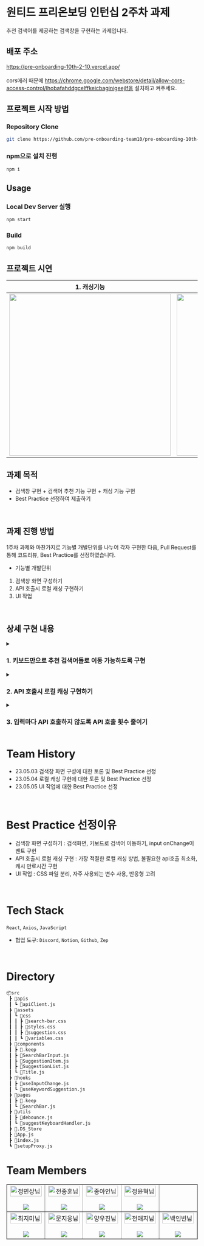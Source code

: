 # 원티드 프리온보딩 인턴십 2주차 과제
추천 검색어를 제공하는 검색창을 구현하는 과제입니다.

## 배포 주소
https://pre-onboarding-10th-2-10.vercel.app/
<br>
<br>
cors에러 때문에 https://chrome.google.com/webstore/detail/allow-cors-access-control/lhobafahddgcelffkeicbaginigeejlf을 설치하고 켜주세요.

## 프로젝트 시작 방법
### Repository Clone
```bash
git clone https://github.com/pre-onboarding-team10/pre-onboarding-10th-2-10.git
```

### npm으로 설치 진행
```bash
npm i
```

## Usage
### Local Dev Server 실행
```bash
npm start
```

### Build
```bash
npm build
```

## 프로젝트 시연
<div>

|                                                          1. 캐싱기능                                                          |                                                           2. 검색기능                                                           |                                                                                                              
| :---------------------------------------------------------------------------------------------------------------------------: | :---------------------------------------------------------------------------------------------------------------------------:
| <img src="https://user-images.githubusercontent.com/81045794/236623779-46390519-7e7a-4227-9d37-626bddc2c719.gif" width=425 /> | <img src="https://user-images.githubusercontent.com/81045794/236623984-ee42424a-c81f-4598-bad7-7652f9b1409c.gif" width=425 /> 

</div>


## 과제 목적

- 검색창 구현 + 검색어 추천 기능 구현 + 캐싱 기능 구현
- Best Practice 선정하여 제출하기

<br/>

## 과제 진행 방법

1주차 과제와 마찬가지로 기능별 개발단위를 나누어 각자 구현한 다음, Pull Request를 통해 코드리뷰, Best Practice를 선정하였습니다.

- 기능별 개발단위
1. 검색창 화면 구성하기
2. API 호출시 로컬 캐싱 구현하기
3. UI 작업

<br/>

## 상세 구현 내용

<details>
<summary> <h3>1. 키보드만으로 추천 검색어들로 이동 가능하도록 구현</h3> </summary>
<div>

```javascript
const SuggestionList = ({ suggestions, focusedIndex, setFocusedIndex }) => {
  const suggestionListRef = useRef(null);
  const MAX_SUGGESTIONS = 7;
  const startIndex = Math.max(0, focusedIndex - MAX_SUGGESTIONS + 1);

  const renderedSuggestions = suggestions.slice(
    startIndex,
    startIndex + MAX_SUGGESTIONS
  );

  useEffect(() => {
    setFocusedIndex(-2);
  }, [suggestions, setFocusedIndex, MAX_SUGGESTIONS]);

  return (
      <ul className="suggestion-list" ref={suggestionListRef}>
        {suggestions.length <= MAX_SUGGESTIONS
          ? suggestions.map((suggestion, index) => (
              <SuggestionItem
                key={index}
                index={index}
                focusedIndex={focusedIndex}
                setFocusedIndex={setFocusedIndex}
                suggestionName={suggestion.name}
              />
            ))
          : renderedSuggestions.map((suggestion, index) => (
              <SuggestionItem
                key={index}
                index={startIndex + index}
                focusedIndex={focusedIndex}
                setFocusedIndex={setFocusedIndex}
                suggestionName={suggestion.name}
              />
            ))}
      </ul>
  );
};
```
- SuggestionList: 제안 목록을 렌더링하고 키보드를 사용하여 선택한 제안의 포커스를 처리하는 역할을 담당

- suggestions: 각각 이름 속성을 포함하는 제안 객체의 배열
- focusedIndex: 현재 초점이 맞춰진 제안의 인덱스
- setFocusedIndex: 현재 초점이 맞춰진 제안을 업데이트하는 함수
- MAX_SUGGESTIONS: 한 번에 표시할 수 있는 최대 제안 수를 나타내는 상수
- SuggestionList의 useEffect는 suggestions, setFocusedIndex 또는 MAX_SUGGESTIONS이 변경될 때마다 focusedIndex를 -2로 재설정하는 데 사용됩니다. 이는 컴포넌트가 처음 렌더링될 때 또는 검색어가 업데이트될 때 focus가 기존 검색어 위치에 맞춰지지 않도록 하는 데 사
- renderedSuggestions 변수는 현재 startIndex 및 MAX_SUGGESTIONS를 기준으로 제안 배열을 슬라이스하는 데 사용됩니다. 이렇게 하면 한 번에 최대 수의 제안만 렌더링되므로 성능이 향상되고 검색어 목록이 너무 길어지는 것 방지

```javascript
  const handleKeyDown = (e) => {
    if (e.key === 'ArrowDown') {
      e.preventDefault();

      setFocusedIndex((prevIndex) =>
        prevIndex < suggestions.length - 1 ? prevIndex + 1 : 0
      );
    }

    if (e.key === 'ArrowUp') {
      e.preventDefault();

      setFocusedIndex((prevIndex) =>
        prevIndex > 0 ? prevIndex - 1 : prevIndex
      );
    }

    if (e.key === 'Enter' && focusedIndex !== undefined && focusedIndex >= 0) {
      e.preventDefault();

      setKeyword(suggestions[focusedIndex].name);
    }
  };

  return handleKeyDown;
};
```

- ArrowDown: 목록의 다음 검색어로 focus를 이동
- ArrowUp: 목록에서 이전 검색어로 focus를 이동
- Enter: 현재 초점이 맞춰진 검색어를 선택하고, 해당 이름으로 setKeyword 함수를 업데이트
이러한 컴포넌트를 사용하면 검색어 목록에 대한 키보드 이벤트를 재사용할 수 있는 방법을 제공하므로 검색어가 사용되는 다양한 상황에서 유용하게 사용할 수 있다는 이점 존재

	1. 검색창에 focus가 있는 상태에서 방향키 아래를 누르면 첫 검색어로 focus가 이동
	2. 가장 마지막 검색어에서 방향키 아래를 누를 시, 첫 검색어로 이동
	3. 검색어는 최대 7개씩 화면에 보여줌. 그 이상의 검색어는 아래 방향키를 누를 때 노출

</div>
</details>

<details>
<summary> <h3>2. API 호출시 로컬 캐싱 구현하기</h3> </summary>
<div>

- 로컬 캐싱
	- 캐싱 기능을 담당하는 Cache class를 정의
		https://github.com/pre-onboarding-team10/pre-onboarding-10th-2-10/blob/4a75abd1ff39b760bcdc2d3f58265c4d5069b55f/src/apis/apiClient.js#L3-L41
	- 전역 변수로 선언된 ApiClient 인스턴스 필드에 요청 캐시 데이터 저장
		- 로컬 캐시 저장소 선정 기준은 캐싱 데이터 타입, 업데이트 주기, 지속성, 용량, 성능
			- 캐싱 데이터 타입 기준은 다 적합해 보임
			- 업데이트 주기는 최대한 빠르게 > 지속성은 크게 중요하지 않음
			- 용량 > 추천 검색어 리스트 데이터 많지 않음
			- 검색 액션은 앱에 진입 후 초반 단계에서 수행되는 액션 > 처리 속도 (성능) 매우 중요
			⇒ memory에 저장
- 모든 API의 get 요청에 대해 캐싱 기능이 수행되도록 ApiClient class의 private get method에서 캐싱 기능을 구현
	https://github.com/pre-onboarding-team10/pre-onboarding-10th-2-10/blob/4a75abd1ff39b760bcdc2d3f58265c4d5069b55f/src/apis/apiClient.js#L75-L85
- expire time
	- 캐싱 데이터가 생성된 시간을 Data 인스턴스 필드에 저장하여 API 호출 시점에 current time과 cached time을 비교하여 expired 여부 확인

</div>
</details>

<details>
<summary><h3>3. 입력마다 API 호출하지 않도록 API 호출 횟수 줄이기</h3></summary>
<div>

- debounce util 함수를 구현하여 추천 검색어 리스트 데이터를 페치하는 함수 실행을 딜레이
	https://github.com/pre-onboarding-team10/pre-onboarding-10th-2-10/blob/4a75abd1ff39b760bcdc2d3f58265c4d5069b55f/src/utils/debounce.js#L1-L9

</div>
</details>


# Team History

- 23.05.03 검색창 화면 구성에 대한 토론 및 Best Practice 선정
- 23.05.04 로컬 캐싱 구현에 대한 토론 및 Best Practice 선정
- 23.05.05 UI 작업에 대한 Best Practice 선정

<br/>

# Best Practice 선정이유

- 검색창 화면 구성하기 : 검색화면, 키보드로 검색어 이동하기, input onChange이벤트 구현
- API 호출시 로컬 캐싱 구현 : 가장 적절한 로컬 캐싱 방법, 불필요한 api호출 최소화, 캐시 만료시간 구현
- UI 작업 : CSS 파일 분리, 자주 사용되는 변수 사용, 반응형 고려

<br/>

# Tech Stack

`React`, `Axios`, `JavaScript`

- 협업 도구: `Discord`, `Notion`, `Github`, `Zep`

<br/>

# Directory

```bash
📦src
 ┣ 📂apis
 ┃ ┗ 📜apiClient.js
 ┣ 📂assets
 ┃ ┗ 📂css
 ┃ ┃ ┣ 📜search-bar.css
 ┃ ┃ ┣ 📜styles.css
 ┃ ┃ ┣ 📜suggestion.css
 ┃ ┃ ┗ 📜variables.css
 ┣ 📂components
 ┃ ┣ 📜.keep
 ┃ ┣ 📜SearchBarInput.js
 ┃ ┣ 📜SuggestionItem.js
 ┃ ┣ 📜SuggestionList.js
 ┃ ┗ 📜Title.js
 ┣ 📂hooks
 ┃ ┣ 📜useInputChange.js
 ┃ ┗ 📜useKeywordSuggestion.js
 ┣ 📂pages
 ┃ ┣ 📜.keep
 ┃ ┗ 📜SearchBar.js
 ┣ 📂utils
 ┃ ┣ 📜debounce.js
 ┃ ┗ 📜suggestKeyboardHandler.js
 ┣ 📜.DS_Store
 ┣ 📜App.js
 ┣ 📜index.js
 ┗ 📜setupProxy.js
```

# Team Members

<table border>
  <tbody>
    <tr>
       <td align="center" width="240px">
        <img width="100%" src="https://avatars.githubusercontent.com/u/101001956?v=4"  alt="정민상님"/><br />
        <br/>
        <a href="https://github.com/jeongminsang">
          <img src="https://img.shields.io/badge/팀장 : 정민상-000?style=flat-round&logo=GitHub&logoColor=white"/>
        </a>
      </td>
      <td align="center" width="240px">
        <img width="100%" src='https://avatars.githubusercontent.com/u/90402926?v=4'  alt="전종훈님"/><br />
        <br/>
        <a href="https://github.com/JunJongHun">
          <img src="https://img.shields.io/badge/전종훈-000?style=flat-round&logo=GitHub&logoColor=white"/>
        </a>
      </td>
      <td align="center" width="240px">
        <img width="100%" src="https://avatars.githubusercontent.com/u/97023321?v=4"  alt="종아인님"/><br />
       <br/>
        <a href="https://github.com/04ian80">
          <img src="https://img.shields.io/badge/종아인-000?style=flat-round&logo=GitHub&logoColor=white"/>
        </a>
      </td>
      <td align="center" width="240px">
        <img width="100%" src="https://avatars.githubusercontent.com/u/81045794?v=4"  alt="정윤혁님"/><br/>
                <br/>
        <a href="https://github.com/hyukzz">
          <img src="https://img.shields.io/badge/정윤혁-000?style=flat-round&logo=GitHub&logoColor=white"/>
        </a>
      </td>
     </tr>
         <tr>
      <td align="center" width="240px">
        <img width="100%" src="https://avatars.githubusercontent.com/u/77673029?v=4"  alt="최지미님"/><br />
       <br/>
        <a href="https://github.com/rabbit-22">
          <img src="https://img.shields.io/badge/최지미-000?style=flat-round&logo=GitHub&logoColor=white"/>
        </a>
      </td>
      <td align="center" width="240px">
        <img width="100%" src="https://avatars.githubusercontent.com/u/83802168?v=4"  alt="문지웅님"/><br/>
       <br/>
        <a href="https://github.com/woongsnote">
          <img src="https://img.shields.io/badge/문지웅-000?style=flat-round&logo=GitHub&logoColor=white"/>
        </a>
      </td>
      <td align="center" width="240px">
        <img width="100%" src="https://avatars.githubusercontent.com/u/106802169?v=4"  alt="양우진님"/><br/>
                <br/>
        <a href="https://github.com/yan9vvoojin">
          <img src="https://img.shields.io/badge/양우진-000?style=flat-round&logo=GitHub&logoColor=white"/>
        </a>
      </td>
      <td align="center" width="240px">
        <img width="100%" src="https://avatars.githubusercontent.com/u/59640337?v=4"  alt="전애지님"/><br/>
       <br/>
        <a href="https://github.com/AEJIJEON">
          <img src="https://img.shields.io/badge/전애지-000?style=flat-round&logo=GitHub&logoColor=white"/>
        </a>
      </td>
      <td align="center" width="240px">
        <img width="100%" src="https://avatars.githubusercontent.com/u/97525377?v=4"  alt="백인빈님"/><br/>
       <br/>
        <a href="https://github.com/blueline1984">
          <img src="https://img.shields.io/badge/백인빈-000?style=flat-round&logo=GitHub&logoColor=white"/>
        </a>
      </td>
     </tr>
  </tbody>
</table>

<br/>
